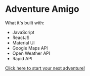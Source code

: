 # Adventure Amigo

What it's built with:

- JavaScript
- ReactJS
- Material UI
- Google Maps API
- Open Weather API
- Rapid API

[Click here to start your next adventure!](https://adventure-amigo.netlify.app)
